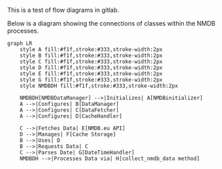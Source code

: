 This is a test of flow diagrams in gitlab.

Below is a diagram showing the connections of classes within the NMDB processes.

```mermaid
graph LR
    style A fill:#f1f,stroke:#333,stroke-width:2px
    style B fill:#f1f,stroke:#333,stroke-width:2px
    style C fill:#f1f,stroke:#333,stroke-width:2px
    style D fill:#f1f,stroke:#333,stroke-width:2px
    style E fill:#f1f,stroke:#333,stroke-width:2px
    style G fill:#f1f,stroke:#333,stroke-width:2px
    style NMDBDH fill:#f1f,stroke:#333,stroke-width:2px

    NMDBDH[NMDBDataManager] -->|Initializes| A[NMDBinitializer]
    A -->|Configures| B[DataManager]
    A -->|Configures| C[DataFetcher]
    A -->|Configures| D[CacheHandler]

    C -->|Fetches Data| E[NMDB.eu API]
    D -->|Manages| F[Cache Storage]
    B -->|Uses| D
    B -->|Requests Data| C
    C -->|Parses Date| G[DateTimeHandler]
    NMDBDH -->|Processes Data via| H[collect_nmdb_data method]
```
